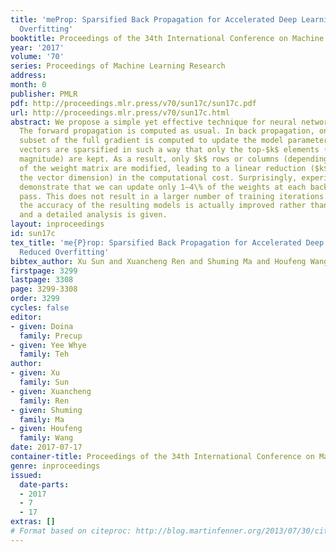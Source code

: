 ```yaml
---
title: 'meProp: Sparsified Back Propagation for Accelerated Deep Learning with Reduced
  Overfitting'
booktitle: Proceedings of the 34th International Conference on Machine Learning
year: '2017'
volume: '70'
series: Proceedings of Machine Learning Research
address: 
month: 0
publisher: PMLR
pdf: http://proceedings.mlr.press/v70/sun17c/sun17c.pdf
url: http://proceedings.mlr.press/v70/sun17c.html
abstract: We propose a simple yet effective technique for neural network learning.
  The forward propagation is computed as usual. In back propagation, only a small
  subset of the full gradient is computed to update the model parameters. The gradient
  vectors are sparsified in such a way that only the top-$k$ elements (in terms of
  magnitude) are kept. As a result, only $k$ rows or columns (depending on the layout)
  of the weight matrix are modified, leading to a linear reduction ($k$ divided by
  the vector dimension) in the computational cost. Surprisingly, experimental results
  demonstrate that we can update only 1–4\% of the weights at each back propagation
  pass. This does not result in a larger number of training iterations. More interestingly,
  the accuracy of the resulting models is actually improved rather than degraded,
  and a detailed analysis is given.
layout: inproceedings
id: sun17c
tex_title: 'me{P}rop: Sparsified Back Propagation for Accelerated Deep Learning with
  Reduced Overfitting'
bibtex_author: Xu Sun and Xuancheng Ren and Shuming Ma and Houfeng Wang
firstpage: 3299
lastpage: 3308
page: 3299-3308
order: 3299
cycles: false
editor:
- given: Doina
  family: Precup
- given: Yee Whye
  family: Teh
author:
- given: Xu
  family: Sun
- given: Xuancheng
  family: Ren
- given: Shuming
  family: Ma
- given: Houfeng
  family: Wang
date: 2017-07-17
container-title: Proceedings of the 34th International Conference on Machine Learning
genre: inproceedings
issued:
  date-parts:
  - 2017
  - 7
  - 17
extras: []
# Format based on citeproc: http://blog.martinfenner.org/2013/07/30/citeproc-yaml-for-bibliographies/
---
```

